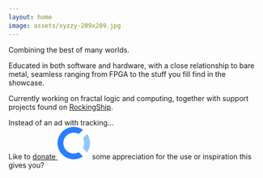 ```yaml
---
layout: home
image: assets/xyzzy-209x209.jpg
---
```


Combining the best of many worlds.

Educated in both software and hardware, with a close relationship to bare metal, seamless ranging from FPGA to the stuff you fill find in the showcase.

Currently working on fractal logic and computing, together with support projects found on [RockingShip](https://RockingShip.github.io).

Instead of an ad with tracking...  
Like to [donate ![opencollective](assets/opencollective-icon.svg)](https://opencollective.com/xyzzy1) some appreciation for the use or inspiration this gives you?
